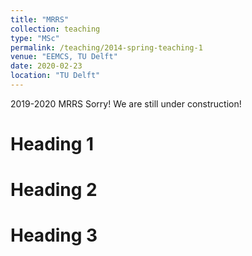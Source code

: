 ```yaml
---
title: "MRRS"
collection: teaching
type: "MSc"
permalink: /teaching/2014-spring-teaching-1
venue: "EEMCS, TU Delft"
date: 2020-02-23
location: "TU Delft"
---
```


2019-2020 MRRS
Sorry! We are still under construction!

Heading 1
======

Heading 2
======

Heading 3
======
